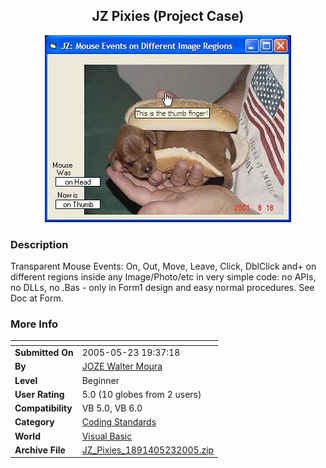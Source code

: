 ﻿<div align="center">

## JZ Pixies \(Project Case\)

<img src="PIC2005523213276343.JPG">
</div>

### Description

Transparent Mouse Events: On, Out, Move, Leave, Click, DblClick and+ on different regions inside any Image/Photo/etc in very simple code: no APIs, no DLLs, no .Bas - only in Form1 design and easy normal procedures. See Doc at Form.
 
### More Info
 


<span>             |<span>
---                |---
**Submitted On**   |2005-05-23 19:37:18
**By**             |[JOZE Walter Moura](https://github.com/Planet-Source-Code/PSCIndex/blob/master/ByAuthor/joze-walter-moura.md)
**Level**          |Beginner
**User Rating**    |5.0 (10 globes from 2 users)
**Compatibility**  |VB 5\.0, VB 6\.0
**Category**       |[Coding Standards](https://github.com/Planet-Source-Code/PSCIndex/blob/master/ByCategory/coding-standards__1-43.md)
**World**          |[Visual Basic](https://github.com/Planet-Source-Code/PSCIndex/blob/master/ByWorld/visual-basic.md)
**Archive File**   |[JZ\_Pixies\_1891405232005\.zip](https://github.com/Planet-Source-Code/joze-walter-moura-jz-pixies-project-case__1-60649/archive/master.zip)








